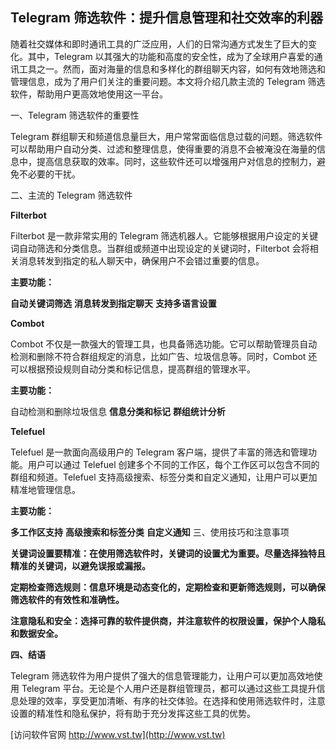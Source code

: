 ## **Telegram 筛选软件：提升信息管理和社交效率的利器**

随着社交媒体和即时通讯工具的广泛应用，人们的日常沟通方式发生了巨大的变化。其中，Telegram 以其强大的功能和高度的安全性，成为了全球用户喜爱的通讯工具之一。然而，面对海量的信息和多样化的群组聊天内容，如何有效地筛选和管理信息，成为了用户们关注的重要问题。本文将介绍几款主流的 Telegram 筛选软件，帮助用户更高效地使用这一平台。

一、Telegram 筛选软件的重要性

Telegram 群组聊天和频道信息量巨大，用户常常面临信息过载的问题。筛选软件可以帮助用户自动分类、过滤和整理信息，使得重要的消息不会被淹没在海量的信息中，提高信息获取的效率。同时，这些软件还可以增强用户对信息的控制力，避免不必要的干扰。

二、主流的 Telegram 筛选软件

**Filterbot**

Filterbot 是一款非常实用的 Telegram 筛选机器人。它能够根据用户设定的关键词自动筛选和分类信息。当群组或频道中出现设定的关键词时，Filterbot 会将相关消息转发到指定的私人聊天中，确保用户不会错过重要的信息。

**主要功能：**

**自动关键词筛选**
**消息转发到指定聊天**
**支持多语言设置**

**Combot**

Combot 不仅是一款强大的管理工具，也具备筛选功能。它可以帮助管理员自动检测和删除不符合群组规定的消息，比如广告、垃圾信息等。同时，Combot 还可以根据预设规则自动分类和标记信息，提高群组的管理水平。

**主要功能：**

自动检测和删除垃圾信息
**信息分类和标记**
**群组统计分析**

**Telefuel**

Telefuel 是一款面向高级用户的 Telegram 客户端，提供了丰富的筛选和管理功能。用户可以通过 Telefuel 创建多个不同的工作区，每个工作区可以包含不同的群组和频道。Telefuel 支持高级搜索、标签分类和自定义通知，让用户可以更加精准地管理信息。

**主要功能：**

**多工作区支持**
**高级搜索和标签分类**
**自定义通知**
三、使用技巧和注意事项

**关键词设置要精准：在使用筛选软件时，关键词的设置尤为重要。尽量选择独特且精准的关键词，以避免误报或漏报。**

**定期检查筛选规则：信息环境是动态变化的，定期检查和更新筛选规则，可以确保筛选软件的有效性和准确性。**

**注意隐私和安全：选择可靠的软件提供商，并注意软件的权限设置，保护个人隐私和数据安全。**

**四、结语**

Telegram 筛选软件为用户提供了强大的信息管理能力，让用户可以更加高效地使用 Telegram 平台。无论是个人用户还是群组管理员，都可以通过这些工具提升信息处理的效率，享受更加清晰、有序的社交体验。在选择和使用筛选软件时，注意设置的精准性和隐私保护，将有助于充分发挥这些工具的优势。


[访问软件官网 http://www.vst.tw](http://www.vst.tw)
